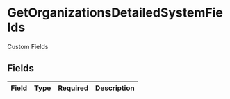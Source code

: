 # GetOrganizationsDetailedSystemFields

Custom Fields


## Fields

| Field       | Type        | Required    | Description |
| ----------- | ----------- | ----------- | ----------- |